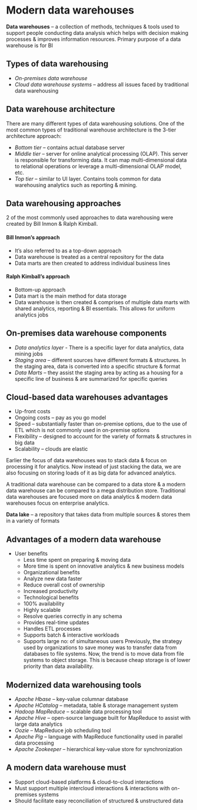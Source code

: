 # Modern data warehouses

**Data warehouses** – a collection of methods, techniques & tools used to support people conducting data analysis which helps with decision making processes & improves information resources. Primary purpose of a data warehouse is for BI

## Types of data warehousing
- *On-premises data warehouse*
- *Cloud data warehouse systems* – address all issues faced by traditional data warehousing 

## Data warehouse architecture
There are many different types of data warehousing solutions. One of the most common types of traditional warehouse architecture is the 3-tier architecture approach:
- *Bottom tier* – contains actual database server
- *Middle tier* – server for online analytical processing (OLAP). This server is responsible for transforming data. It can map multi-dimensional data to relational operations or leverage a multi-dimensional OLAP model, etc.
- *Top tier* – similar to UI layer. Contains tools common for data warehousing analytics such as reporting & mining.

## Data warehousing approaches
2 of the most commonly used approaches to data warehousing were created by Bill Inmon & Ralph Kimball.
#### Bill Inmon’s approach
- It’s also referred to as a top-down approach
- Data warehouse is treated as a central repository for the data
- Data marts are then created to address individual business lines
#### Ralph Kimball’s approach
- Bottom-up approach
- Data mart is the main method for data storage
- Data warehouse is then created & comprises of multiple data marts with shared analytics, reporting & BI essentials. This allows for uniform analytics jobs

## On-premises data warehouse components
- *Data analytics layer* - There is a specific layer for data analytics, data mining jobs
- *Staging area* – different sources have different formats & structures. In the staging area, data is converted into a specific structure & format
- *Data Marts* – they assist the staging area by acting as a housing for a specific line of business & are summarized for specific queries

## Cloud-based data warehouses advantages
- Up-front costs
- Ongoing costs – pay as you go model
- Speed – substantially faster than on-premise options, due to the use of ETL which is not commonly used in on-premise options
- Flexibility – designed to account for the variety of formats & structures in big data
- Scalability – clouds are elastic

Earlier the focus of data warehouses was to stack data & focus on processing it for analytics. Now instead of just stacking the data, we are also focusing on storing loads of it as big data for advanced analytics. 

A traditional data warehouse can be compared to a data store & a modern data warehouse can be compared to a mega distribution store. Traditional data warehouses are focused more on data analytics & modern data warehouses focus on enterprise analytics.

**Data lake** – a repository that takes data from multiple sources & stores them in a variety of formats

## Advantages of a modern data warehouse
- User benefits
  - Less time spent on preparing & moving data
  - More time is spent on innovative analytics & new business models
  - Organizational benefits
  - Analyze new data faster
  - Reduce overall cost of ownership
  - Increased productivity
  - Technological benefits
  - 100% availability
  - Highly scalable
  - Resolve queries correctly in any schema
  - Provides real-time updates
  - Handles ETL processes
  - Supports batch & interactive workloads
  - Supports large no: of simultaneous users
Previously, the strategy used by organizations to save money was to transfer data from databases to file systems. Now, the trend is to move data from file systems to object storage. This is because cheap storage is of lower priority than data availability.

## Modernized data warehousing tools
- *Apache Hbase* – key-value columnar database
- *Apache HCatalog* – metadata, table & storage management system
- *Hadoop MapReduce* – scalable data processing tool
- *Apache Hive* – open-source language built for MapReduce to assist with large data analytics
- *Oozie* – MapReduce job scheduling tool
- *Apache Pig* – language with MapReduce functionality used in parallel data processing
- *Apache Zookeeper* – hierarchical key-value store for synchronization

## A modern data warehouse must
- Support cloud-based platforms & cloud-to-cloud interactions
- Must support multiple intercloud interactions & interactions with on-premises systems
- Should facilitate easy reconciliation of structured & unstructured data












